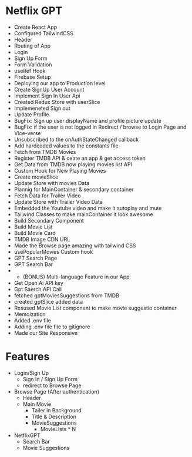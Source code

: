 # Netflix GPT

- Create React App
- Configured TailwindCSS
- Header
- Routing of App
- Login
- Sign Up Form
- Form Validation
- useRef Hook
- Firebase Setup
- Deploying our app to Production level
- Create SignUp User Account
- Implement Sign In User Api
- Created Redux Store with userSlice
- Implemeneted Sign out 
- Update Profile
- BugFix: Sign up user displayName and profile picture update
- BugFix: if the user is not logged in Redirect / browse to Login Page and Vice-verse
- Unsubscribed to the onAuthStateChanged callback
- Add hardcoded values to the constants file
- Fetch from TMDB Movies
- Register TMDB API & ceate an app & get access token
- Get Data from TMDB now playing movies list API
- Custom Hook for New Playing Movies
- Create movieSlice
- Update Store with movies Data
- Plannig for MainContainer & secondary container
- Fetch Data for Trailer Video
- Update Store with Trailer Video Data
- Embedded the Youtube video and make it autoplay and mute
- Tailwind Classes to make mainContainer it look awesome
- Build Secondary Component 
- Build Movie List
- Build Movie Card
- TMDB Image CDN URL
- Made the Browse page amazing with tailwind CSS
- usePopularMovies Custom hook
- GPT Search Page
- GPT Search Bar
- - (BONUS) Multi-language Feature in our App
- Get Open Ai API key
- Gpt Saerch API Call
- fetched gptMoviesSuggestions from TMDB
- created gptSlice added data
- Resused Movie List component to make movie suggestio container
- Memoization 
- Added .env file
- Adding .env file file to gitignore
- Made our Site Responsive



# Features
- Login/Sign Up
    - Sign In / Sign Up Form
    - redirect to Browse Page
- Browse Page (After authentication)
    - Header
    - Main Movie
        - Tailer in Background
        - Title & Description
        - MovieSuggestions
            - MovieLists * N
- NetflixGPT
    - Search Bar
    - Movie Suggestions
